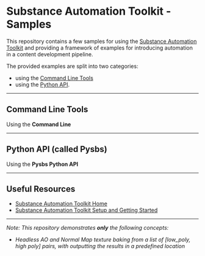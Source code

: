# **Substance Automation Toolkit - Samples**
This repository contains a few samples for using the [Substance Automation Toolkit](https://docs.substance3d.com/sat) and providing a framework of examples for introducing automation in a content development pipeline. 

The provided examples are split into two categories: 
- using the [Command Line Tools](https://docs.substance3d.com/sat/command-line-tools)
- using the [Python API](https://docs.substance3d.com/sat/pysbs-python-api).
*  *  *  *  *
## Command Line Tools
Using the **Command Line**



*  *  *  *  *
## Python API (called Pysbs)
Using the **Pysbs Python API** 



*  *  *  *  *
## Useful Resources
- [Substance Automation Toolkit Home](https://docs.substance3d.com/sat)
- [Substance Automation Toolkit Setup and Getting Started](https://docs.substance3d.com/sat/setup-and-getting-started)
*  *  *  *  *
_Note: This repository demonstrates **only** the following concepts:_
- _Headless AO and Normal Map texture baking from a list of [low_poly, high poly] pairs, with outputting the results in a predefined location_
